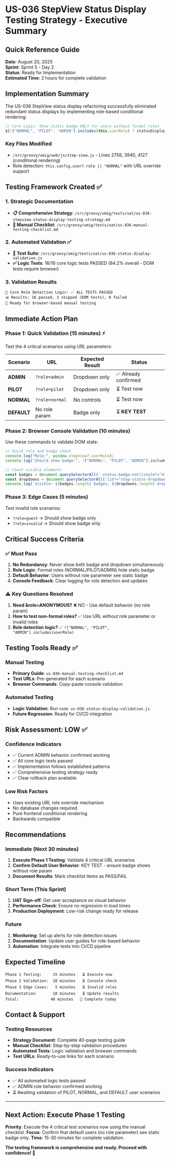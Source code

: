 # US-036 StepView Status Display Testing Strategy - Executive Summary

## Quick Reference Guide

**Date**: August 20, 2025  
**Sprint**: Sprint 5 - Day 2  
**Status**: Ready for Implementation  
**Estimated Time**: 2 hours for complete validation

## Implementation Summary

The US-036 StepView status display refactoring successfully eliminated redundant status displays by implementing role-based conditional rendering:

```javascript
// Core Logic: Show static badge ONLY for users without formal roles
${!["NORMAL", "PILOT", "ADMIN"].includes(this.userRole) ? statusDisplay : ''}
```

### Key Files Modified
- `/src/groovy/umig/web/js/step-view.js` - Lines 2758, 3940, 4127 (conditional rendering)
- Role detection: `this.config.user?.role || "NORMAL"` with URL override support

## Testing Framework Created ✅

### 1. Strategic Documentation
- **📋 Comprehensive Strategy**: `/src/groovy/umig/tests/uat/us-036-stepview-status-display-testing-strategy.md`
- **📝 Manual Checklist**: `/src/groovy/umig/tests/uat/us-036-manual-testing-checklist.md`

### 2. Automated Validation ✅
- **🤖 Test Suite**: `/src/groovy/umig/tests/uat/us-036-status-display-validation.js`
- **✅ Logic Tests**: 16/16 core logic tests PASSED (84.2% overall - DOM tests require browser)

### 3. Validation Results
```
🧪 Core Role Detection Logic: ✅ ALL TESTS PASSED
📊 Results: 16 passed, 3 skipped (DOM tests), 0 failed
🎯 Ready for browser-based manual testing
```

## Immediate Action Plan

### Phase 1: Quick Validation (15 minutes) ⚡
Test the 4 critical scenarios using URL parameters:

| Scenario | URL | Expected Result | Status |
|----------|-----|-----------------|--------|
| **ADMIN** | `?role=admin` | Dropdown only | ✅ Already confirmed |
| **PILOT** | `?role=pilot` | Dropdown only | ⏳ Test now |
| **NORMAL** | `?role=normal` | No controls | ⏳ Test now |
| **DEFAULT** | No role param | Badge only | ⏳ **KEY TEST** |

### Phase 2: Browser Console Validation (10 minutes)
Use these commands to validate DOM state:

```javascript
// Quick role and badge check
console.log("Role:", window.stepView?.userRole);
console.log("Should show badge:", !["NORMAL", "PILOT", "ADMIN"].includes(window.stepView?.userRole));

// Count visible elements
const badges = document.querySelectorAll('.status-badge:not([style*="display: none"])');
const dropdowns = document.querySelectorAll('[id*="step-status-dropdown"]:not([style*="display: none"])');
console.log(`Visible: ${badges.length} badges, ${dropdowns.length} dropdowns`);
```

### Phase 3: Edge Cases (5 minutes)
Test invalid role scenarios:
- `?role=guest` → Should show badge only
- `?role=invalid` → Should show badge only

## Critical Success Criteria

### ✅ Must Pass
1. **No Redundancy**: Never show both badge and dropdown simultaneously
2. **Role Logic**: Formal roles (NORMAL/PILOT/ADMIN) hide static badge
3. **Default Behavior**: Users without role parameter see static badge
4. **Console Feedback**: Clear logging for role detection and updates

### ⚠️ Key Questions Resolved
1. **Need &role=ANONYMOUS?** ❌ NO - Use default behavior (no role param)
2. **How to test non-formal roles?** ✅ Use URL without role parameter or invalid roles
3. **Role detection logic?** ✅ `!["NORMAL", "PILOT", "ADMIN"].includes(userRole)`

## Testing Tools Ready ✅

### Manual Testing
- **Primary Guide**: `us-036-manual-testing-checklist.md` 
- **Test URLs**: Pre-generated for each scenario
- **Browser Commands**: Copy-paste console validation

### Automated Testing
- **Logic Validation**: Run `node us-036-status-display-validation.js`
- **Future Regression**: Ready for CI/CD integration

## Risk Assessment: LOW ✅

### Confidence Indicators
- ✅ Current ADMIN behavior confirmed working
- ✅ All core logic tests passed
- ✅ Implementation follows established patterns
- ✅ Comprehensive testing strategy ready
- ✅ Clear rollback plan available

### Low Risk Factors
- Uses existing URL role override mechanism
- No database changes required
- Pure frontend conditional rendering
- Backwards compatible

## Recommendations

### Immediate (Next 30 minutes)
1. **Execute Phase 1 Testing**: Validate 4 critical URL scenarios
2. **Confirm Default User Behavior**: KEY TEST - ensure badge shows without role param
3. **Document Results**: Mark checklist items as PASS/FAIL

### Short Term (This Sprint)
1. **UAT Sign-off**: Get user acceptance on visual behavior
2. **Performance Check**: Ensure no regression in load times
3. **Production Deployment**: Low-risk change ready for release

### Future
1. **Monitoring**: Set up alerts for role detection issues
2. **Documentation**: Update user guides for role-based behavior
3. **Automation**: Integrate tests into CI/CD pipeline

## Expected Timeline

```
Phase 1 Testing:     15 minutes   ⏳ Execute now
Phase 2 Validation:  10 minutes   ⏳ Console check
Phase 3 Edge Cases:   5 minutes   ⏳ Invalid roles
Documentation:       10 minutes   ⏳ Update results
Total:              40 minutes   🎯 Complete today
```

## Contact & Support

### Testing Resources
- **Strategy Document**: Complete 40-page testing guide
- **Manual Checklist**: Step-by-step validation procedures  
- **Automated Tests**: Logic validation and browser commands
- **Test URLs**: Ready-to-use links for each scenario

### Success Indicators
- ✅ All automated logic tests passed
- ✅ ADMIN role behavior confirmed working
- ⏳ Awaiting validation of PILOT, NORMAL, and DEFAULT user scenarios

---

## Next Action: Execute Phase 1 Testing

**Priority**: Execute the 4 critical test scenarios now using the manual checklist.
**Focus**: Confirm that default users (no role parameter) see static badge only.
**Time**: 15-30 minutes for complete validation.

**The testing framework is comprehensive and ready. Proceed with confidence! 🚀**
